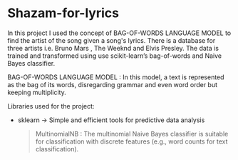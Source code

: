 # Shazam-for-lyrics

In this project I used the concept of BAG-OF-WORDS LANGUAGE MODEL to find the artist of the song given a song's lyrics.
There is a database for three artists i.e. Bruno Mars , The Weeknd and Elvis Presley. The data is trained and transformed using use scikit-learn’s bag-of-words and Naive Bayes classifier. 

BAG-OF-WORDS LANGUAGE MODEL : In this model, a text is represented as the bag of its words, disregarding grammar and even word order but keeping multiplicity. 

Libraries used for the project:
* sklearn -> Simple and efficient tools for predictive data analysis
  > MultinomialNB : The multinomial Naive Bayes classifier is suitable for classification with discrete features (e.g., word       counts for text classification). 
